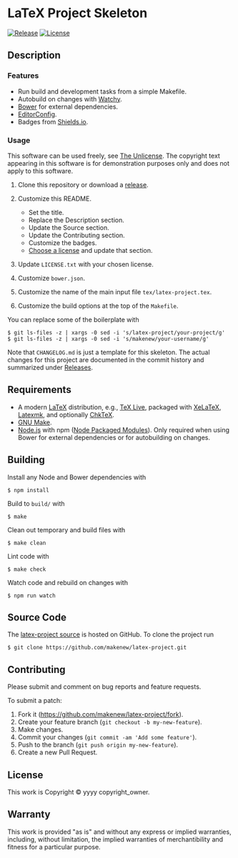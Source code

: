 # LaTeX Project Skeleton

[![Release](https://img.shields.io/github/release/makenew/latex-project.svg)](https://github.com/makenew/latex-project/releases)
[![License](https://img.shields.io/github/license/makenew/latex-project.svg)](./LICENSE.txt)

## Description

### Features

* Run build and development tasks from a simple Makefile.
* Autobuild on changes with [Watchy].
* [Bower] for external dependencies.
* [EditorConfig].
* Badges from [Shields.io].

[Bower]: http://bower.io/
[EditorConfig]: http://editorconfig.org/
[Grunt]: http://gruntjs.com/
[npm]: https://www.npmjs.com/
[Shields.io]: http://shields.io/
[Watchy]: https://github.com/caseywebdev/watchy

### Usage

This software can be used freely, see [The Unlicense].
The copyright text appearing in this software is for
demonstration purposes only and does not apply to this software.

1. Clone this repository or download a [release][Releases].

2. Customize this README.
   - Set the title.
   - Replace the Description section.
   - Update the Source section.
   - Update the Contributing section.
   - Customize the badges.
   - [Choose a license] and update that section.

3. Update `LICENSE.txt` with your chosen license.

4. Customize `bower.json`.

5. Customize the name of the main input file `tex/latex-project.tex`.

6. Customize the build options at the top of the `Makefile`.

You can replace some of the boilerplate with

```
$ git ls-files -z | xargs -0 sed -i 's/latex-project/your-project/g'
$ git ls-files -z | xargs -0 sed -i 's/makenew/your-username/g'
```

Note that `CHANGELOG.md` is just a template for this skeleton.
The actual changes for this project are documented in the commit history
and summarized under [Releases].

[Choose a license]: http://choosealicense.com/
[Releases]: https://github.com/makenew/latex-project/releases
[The Unlicense]: http://unlicense.org/UNLICENSE

## Requirements

- A modern [LaTeX] distribution, e.g., [TeX Live],
  packaged with [XeLaTeX], [Latexmk], and optionally [ChkTeX].
- [GNU Make].
- [Node.js] with npm ([Node Packaged Modules]).
  Only required when using Bower for external dependencies
  or for autobuilding on changes.

[ChkTeX]: http://baruch.ev-en.org/proj/chktex/
[GNU Make]: https://www.gnu.org/software/make/
[LaTeX]: https://www.latex-project.org/
[Latexmk]: https://www.ctan.org/pkg/latexmk/
[Node.js]: https://nodejs.org/
[Node Packaged Modules]: https://npmjs.org/
[TeX Live]: https://www.tug.org/texlive/
[XeLaTeX]: http://www.xelatex.org/

## Building

Install any Node and Bower dependencies with

```
$ npm install
```

Build to `build/` with

```
$ make
```

Clean out temporary and build files with

```
$ make clean
```

Lint code with

```
$ make check
```

Watch code and rebuild on changes with

```
$ npm run watch
```

## Source Code

The [latex-project source](https://github.com/makenew/latex-project)
is hosted on GitHub.
To clone the project run

```
$ git clone https://github.com/makenew/latex-project.git
```

## Contributing

Please submit and comment on bug reports and feature requests.

To submit a patch:

1. Fork it (https://github.com/makenew/latex-project/fork).
2. Create your feature branch (`git checkout -b my-new-feature`).
3. Make changes.
4. Commit your changes (`git commit -am 'Add some feature'`).
5. Push to the branch (`git push origin my-new-feature`).
6. Create a new Pull Request.

## License

This work is Copyright © yyyy copyright_owner.

## Warranty

This work is provided "as is" and without any express or
implied warranties, including, without limitation, the implied
warranties of merchantibility and fitness for a particular
purpose.

